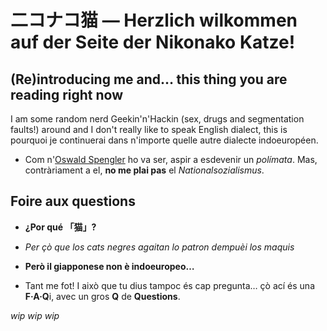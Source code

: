 # 二コナコ猫 — Herzlich wilkommen auf der Seite der Nikonako Katze!

## (Re)introducing me and… this thing you are reading right now

I am some random nerd Geekin'n'Hackin (sex, drugs and segmentation faults!)
around and I don't really like to speak English dialect, this is pourquoi je
continuerai dans n'importe quelle autre dialecte indoeuropéen.

- Com n'[Oswald Spengler](https://en.wikipedia.org/w/index.php?title=Oswald_Spengler&oldid=1213605401)
  ho va ser, aspir a esdevenir un *polímata*. Mas, contràriament a el, **no me
  plai pas** el *Nationalsozialismus*.

## Foire aux questions

- **¿Por qué 「猫」?**
- *Per çò que los cats negres agaitan lo patron dempuèi los maquis*

- **Però il giapponese non è indoeuropeo…**
- Tant me fot! I això que tu dius tampoc és cap pregunta… çò ací és una **F·A·Q**i, avec un gros **Q** de **Questions**.

*wip wip wip*
